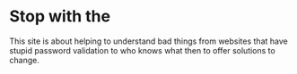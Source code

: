 Stop with the
=============

This site is about helping to understand bad things from websites that have stupid password validation to who knows what then to offer solutions to change.
